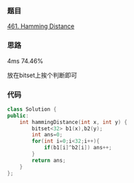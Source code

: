 ### 题目
[461. Hamming Distance](https://leetcode-cn.com/problems/hamming-distance/submissions/)
### 思路
4ms 74.46%

放在bitset上挨个判断即可
### 代码
```c++
class Solution {
public:
    int hammingDistance(int x, int y) {
        bitset<32> b1(x),b2(y);
        int ans=0;
        for(int i=0;i<32;i++){
            if(b1[i]^b2[i]) ans++;
        }
        return ans;
    }
};
```
